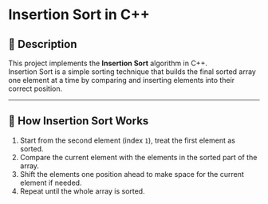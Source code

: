 # Insertion Sort in C++

## 📌 Description
This project implements the **Insertion Sort** algorithm in C++.  
Insertion Sort is a simple sorting technique that builds the final sorted array one element at a time by comparing and inserting elements into their correct position.

---

## 📜 How Insertion Sort Works
1. Start from the second element (index `1`), treat the first element as sorted.
2. Compare the current element with the elements in the sorted part of the array.
3. Shift the elements one position ahead to make space for the current element if needed.
4. Repeat until the whole array is sorted.
